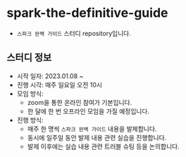 # spark-the-definitive-guide
* `스파크 완벽 가이드` 스터디 repository입니다.

## 스터디 정보
* 시작 일자: 2023.01.08 ~
* 진행 시각: 매주 일요일 오전 10시
* 모임 방식: 
  * zoom을 통한 온라인 참여가 기본입니다.
  * 한 달에 한 번 오프라인 모임을 가질 예정입니다.
* 진행 방식:
  * 매주 한 명씩 `스파크 완벽 가이드` 내용을 발제합니다.
  * 동시에 일주일 동안 발제 내용 관련 실습을 진행합니다.
  * 발제 이후에는 실습 내용 관련 트러블 슈팅 등을 논의합니다.
